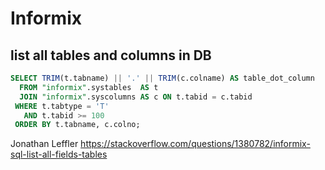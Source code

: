 
# Informix

## list all tables and columns in DB
```sql
SELECT TRIM(t.tabname) || '.' || TRIM(c.colname) AS table_dot_column
  FROM "informix".systables  AS t
  JOIN "informix".syscolumns AS c ON t.tabid = c.tabid
 WHERE t.tabtype = 'T'
   AND t.tabid >= 100
 ORDER BY t.tabname, c.colno;
 ```
 Jonathan Leffler
https://stackoverflow.com/questions/1380782/informix-sql-list-all-fields-tables